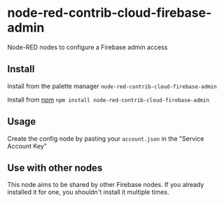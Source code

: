 # node-red-contrib-cloud-firebase-admin

Node-RED nodes to configure a Firebase admin access

## Install
Install from the palette manager
``
node-red-contrib-cloud-firebase-admin
``

Install from [npm](https://www.npmjs.com/package/node-red-contrib-cloud-firebase-admin)
``
npm install node-red-contrib-cloud-firebase-admin
``

## Usage

Create the config node by pasting your `account.json` in the "Service Account Key"

## Use with other nodes

This node aims to be shared by other Firebase nodes. If you already installed it for one, you shouldn't install it multiple times.
